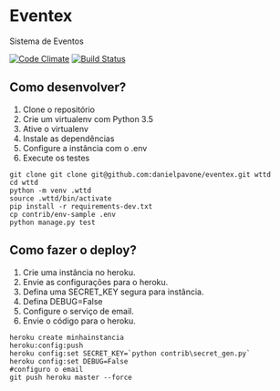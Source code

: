 # Eventex

Sistema de Eventos

[![Code Climate](https://codeclimate.com/github/danielpavone/eventex/badges/gpa.svg)](https://codeclimate.com/github/danielpavone/eventex)
[![Build Status](https://travis-ci.org/danielpavone/eventex.svg?branch=master)](https://travis-ci.org/danielpavone/eventex)

## Como desenvolver?

1. Clone o repositório
2. Crie um virtualenv com Python 3.5
3. Ative o virtualenv
4. Instale as dependências
5. Configure a instância com o .env
6. Execute os testes


```console
git clone git clone git@github.com:danielpavone/eventex.git wttd
cd wttd
python -m venv .wttd
source .wttd/bin/activate
pip install -r requirements-dev.txt
cp contrib/env-sample .env
python manage.py test
```


## Como fazer o deploy?

1. Crie uma instância no heroku.
2. Envie as configurações para o heroku.
3. Defina uma SECRET_KEY segura para instância.
4. Defina DEBUG=False
5. Configure o serviço de email.
6. Envie o código para o heroku.

```
heroku create minhainstancia
heroku:config:push
heroku config:set SECRET_KEY=`python contrib\secret_gen.py`
heroku config:set DEBUG=False
#configuro o email
git push heroku master --force
```